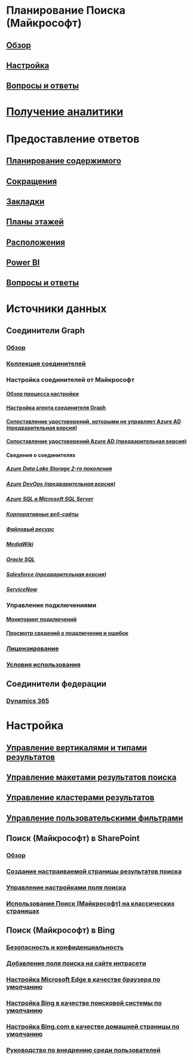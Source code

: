 # Планирование Поиска (Майкрософт)
## [Обзор](overview-microsoft-search.md)
## [Настройка](setup-microsoft-search.md)
## [Вопросы и ответы](faqs.md)
# [Получение аналитики](usage-reports.md)
# Предоставление ответов
## [Планирование содержимого](plan-your-content.md)
## [Сокращения](manage-acronyms.md)
## [Закладки](manage-bookmarks.md)
## [Планы этажей](manage-floorplans.md)
## [Расположения](manage-locations.md)
## [Power BI](manage-powerbi.md)
## [Вопросы и ответы](manage-qas.md)
# Источники данных
## Соединители Graph
### [Обзор](connectors-overview.md)
### [Коллекция соединителей](connectors-gallery.md)
### Настройка соединителей от Майкрософт
#### [Обзор процесса настройки](configure-connector.md)
#### [Настройка агента соединителя Graph](on-prem-agent.md)
#### [Сопоставление удостоверений, которыми не управляет Azure AD (предварительная версия)](map-non-aad.md)
#### [Сопоставление удостоверений Azure AD (предварительная версия)](map-aad.md)
#### Сведения о соединителях
##### [Azure Data Lake Storage 2-го поколения](azure-data-lake-connector.md)
##### [Azure DevOps (предварительная версия)](azure-devops-connector.md)
##### [Azure SQL и Microsoft SQL Server](MSSQL-connector.md)
##### [Корпоративные веб-сайты](enterprise-web-connector.md)
##### [Файловый ресурс](fileshare-connector.md)
##### [MediaWiki](mediawiki-connector.md)
##### [Oracle SQL](OracleSQL-connector.md)
##### [Salesforce (предварительная версия)](salesforce-connector.md)
##### [ServiceNow](servicenow-connector.md)
### Управление подключениями
#### [Мониторинг подключений](manage-connector.md)
#### [Просмотр сведений о подключении и ошибок](connector-details-errors.md)
### [Лицензирование](licensing.md)
### [Условия использования](terms-of-use.md)
## Соединители федерации
### [Dynamics 365](manage-dynamics365.md)
# Настройка
## [Управление вертикалями и типами результатов](customize-search-page.md)
## [Управление макетами результатов поиска](customize-results-layout.md)
## [Управление кластерами результатов](result-cluster.md)
## [Управление пользовательскими фильтрами](custom-filters.md)
## Поиск (Майкрософт) в SharePoint
### [Обзор](get-started-search-in-sharepoint-online.md)
### [Создание настраиваемой страницы результатов поиска](create-search-results-pages.md)
### [Управление настройками поля поиска](manage-spo-search-box.md)
### [Использование Поиск (Майкрософт) на классических страницах](manage-classic-spo-pages.md)
## Поиск (Майкрософт) в Bing
### [Безопасность и конфиденциальность](security-for-search.md)
### [Добавление поля поиска на сайте интрасети](add-a-search-box-to-your-intranet-site.md)
### [Настройка Microsoft Edge в качестве браузера по умолчанию](/deployedge/edge-default-browser)
### [Настройка Bing в качестве поисковой системы по умолчанию](set-default-search-engine.md)
### [Настройка Bing.com в качестве домашней страницы по умолчанию](set-default-homepage.md)
### [Руководство по внедрению среди пользователей](user-adoption-guide.md)
